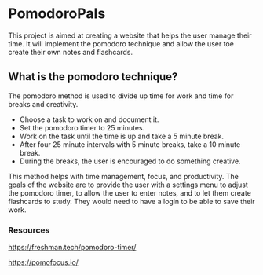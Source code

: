 # PomodoroPals


This project is aimed at creating a website that helps the user manage their time. It will implement the pomodoro technique and allow the user toe create their own notes and flashcards.


## What is the pomodoro technique?

The pomodoro method is used to divide up time for work and time for breaks and creativity.

- Choose a task to work on and document it.
- Set the pomodoro timer to 25 minutes.
- Work on the task until the time is up and take a 5 minute break.
- After four 25 minute intervals with 5 minute breaks, take a 10 minute break.
- During the breaks, the user is encouraged to do something creative.


This method helps with time management, focus, and productivity. The goals of the website are to provide the user with a settings menu to adjust the pomodoro timer, to allow the user to enter notes, and to let them create flashcards to study. They would need to have a login to be able to save their work.


### Resources

https://freshman.tech/pomodoro-timer/

https://pomofocus.io/

